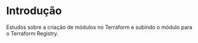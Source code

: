 # Introdução

Estudos sobre a criação de módulos no Terraform e subindo o módulo para o Terraform Registry.